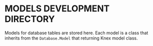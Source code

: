 # MODELS DEVELOPMENT DIRECTORY

Models for database tables are stored here. Each model is a class that inherits from the `Database.Model` that returning Knex model class.
